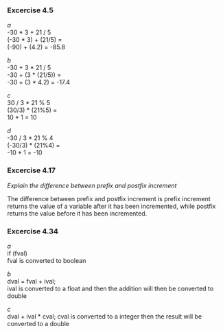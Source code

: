 ### Excercise 4.5
*a* <br> -30 * 3 + 21 / 5 <br> (-30 * 3) + (21/5) = 
<br>(-90) + (4.2) = -85.8

*b* <br> -30 + 3 * 21 / 5
<br> -30 + (3 * (21/5)) = <br>-30 + (3 * 4.2) = -17.4

*c* <br> 30 / 3 * 21 % 5 <br> (30/3) * (21%5) = 
<br> 10 * 1 = 10

*d* <br> -30 / 3 * 21 % 4
<br> (-30/3) * (21%4) = 
<br> -10 * 1 = -10

### Excercise 4.17
*Explain the difference between prefix and postfix increment*<br>

The difference between prefix and postfix increment is prefix increment returns the value of a variable after it has been incremented, while postfix returns the value before it has been incremented.

### Excercise 4.34
*a* <br> if (fval)
<br> fval is converted to boolean

*b* <br>
dval = fval + ival;
<br> ival is converted to a float and then the addition will then be converted to double 

*c* <br>
dval + ival * cval;
cval is converted to a integer then the result will be converted to a double 

